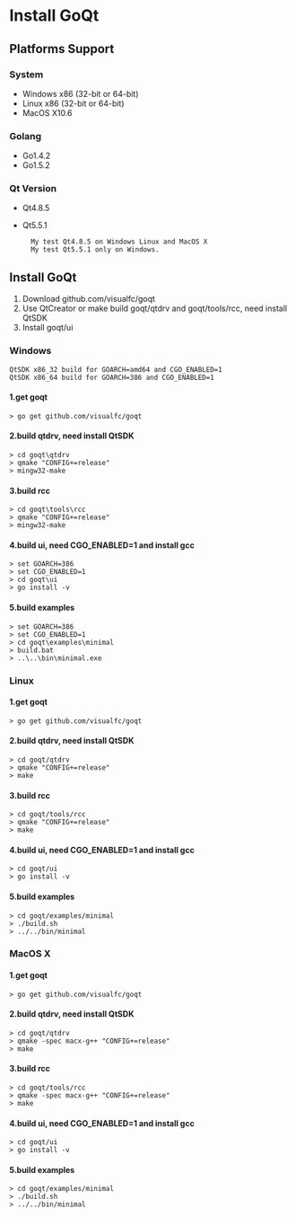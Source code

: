 # Install GoQt

## Platforms Support

### System

* Windows x86 (32-bit or 64-bit) 
* Linux x86 (32-bit or 64-bit)
* MacOS X10.6 

### Golang

* Go1.4.2
* Go1.5.2

### Qt Version

* Qt4.8.5

* Qt5.5.1

		My test Qt4.8.5 on Windows Linux and MacOS X
		My test Qt5.5.1 only on Windows.


## Install GoQt

1. Download github.com/visualfc/goqt
2. Use QtCreator or make build goqt/qtdrv and goqt/tools/rcc, need install QtSDK
3. Install goqt/ui

### Windows

	QtSDK x86_32 build for GOARCH=amd64 and CGO_ENABLED=1
	QtSDK x86_64 build for GOARCH=386 and CGO_ENABLED=1


#### 1.get goqt
    > go get github.com/visualfc/goqt
#### 2.build qtdrv, need install QtSDK
    > cd goqt\qtdrv
    > qmake "CONFIG+=release"
    > mingw32-make
#### 3.build rcc	
	> cd goqt\tools\rcc
	> qmake "CONFIG+=release"	
	> mingw32-make
#### 4.build ui, need CGO_ENABLED=1 and install gcc
	> set GOARCH=386
	> set CGO_ENABLED=1
    > cd goqt\ui
    > go install -v
#### 5.build examples
	> set GOARCH=386
	> set CGO_ENABLED=1
    > cd goqt\examples\minimal
    > build.bat
    > ..\..\bin\minimal.exe
	
### Linux

#### 1.get goqt
    > go get github.com/visualfc/goqt
#### 2.build qtdrv, need install QtSDK
    > cd goqt/qtdrv
    > qmake "CONFIG+=release"
    > make
#### 3.build rcc	
	> cd goqt/tools/rcc
	> qmake "CONFIG+=release"	
	> make
#### 4.build ui, need CGO_ENABLED=1 and install gcc
    > cd goqt/ui
    > go install -v
#### 5.build examples
    > cd goqt/examples/minimal
    > ./build.sh
    > ../../bin/minimal
	
### MacOS X

#### 1.get goqt
    > go get github.com/visualfc/goqt
#### 2.build qtdrv, need install QtSDK
    > cd goqt/qtdrv
    > qmake -spec macx-g++ "CONFIG+=release"
    > make
#### 3.build rcc	
	> cd goqt/tools/rcc
	> qmake -spec macx-g++ "CONFIG+=release"	
	> make
#### 4.build ui, need CGO_ENABLED=1 and install gcc
    > cd goqt/ui
    > go install -v
#### 5.build examples
    > cd goqt/examples/minimal
    > ./build.sh
    > ../../bin/minimal	